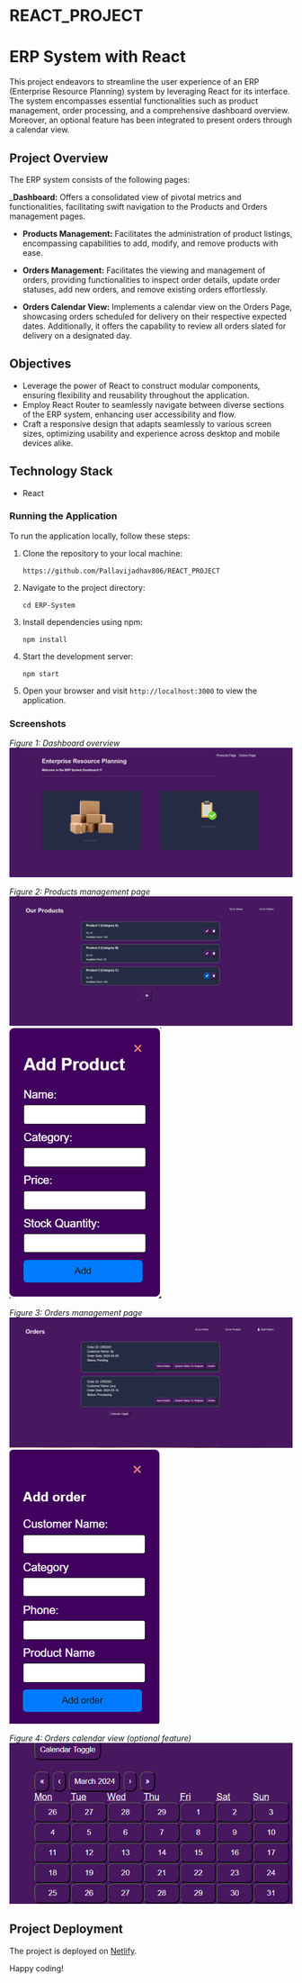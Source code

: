 # REACT_PROJECT

# ERP System with React

This project endeavors to streamline the user experience of an ERP (Enterprise Resource Planning) system by leveraging React for its interface. The system encompasses essential functionalities such as product management, order processing, and a comprehensive dashboard overview. Moreover, an optional feature has been integrated to present orders through a calendar view.

## Project Overview

The ERP system consists of the following pages:

_**Dashboard:** Offers a consolidated view of pivotal metrics and functionalities, facilitating swift navigation to the Products and Orders management pages.

- **Products Management:** Facilitates the administration of product listings, encompassing capabilities to add, modify, and remove products with ease.

- **Orders Management:** Facilitates the viewing and management of orders, providing functionalities to inspect order details, update order statuses, add new orders, and remove existing orders effortlessly.

- **Orders Calendar View:** Implements a calendar view on the Orders Page, showcasing orders scheduled for delivery on their respective expected dates. Additionally, it offers the capability to review all orders slated for delivery on a designated day.

## Objectives

- Leverage the power of React to construct modular components, ensuring flexibility and reusability throughout the application.
- Employ React Router to seamlessly navigate between diverse sections of the ERP system, enhancing user accessibility and flow.
- Craft a responsive design that adapts seamlessly to various screen sizes, optimizing usability and experience across desktop 
  and mobile devices alike.

## Technology Stack

- React


### Running the Application

To run the application locally, follow these steps:

1. Clone the repository to your local machine:

   ```
   https://github.com/Pallavijadhav806/REACT_PROJECT
   ```

2. Navigate to the project directory:
    ```
    cd ERP-System
    ```

3. Install dependencies using npm:
    ```
    npm install
    ```

4. Start the development server:
   ```
   npm start
   ```
   
5. Open your browser and visit `http://localhost:3000` to view the application.

### Screenshots

*Figure 1: Dashboard overview*
![Dashboard](ScreenShots/DashBoard.png)

*Figure 2: Products management page*
![Products Management](ScreenShots/ProductList.png)
![Products Management](ScreenShots/AddProduct.png)

*Figure 3: Orders management page*
![Orders Management](ScreenShots/Orders'list.png)
![Orders Management](ScreenShots/AddOrder.png)


*Figure 4: Orders calendar view (optional feature)*
![Orders Calendar View](ScreenShots/Calender.png)



## Project Deployment

The project is deployed on [Netlify](https://react-erp-system.netlify.app/).

Happy coding!


